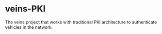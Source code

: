 # veins-PKI
The veins project that works with traditional PKI architecture to authenticate vehicles in the network.
